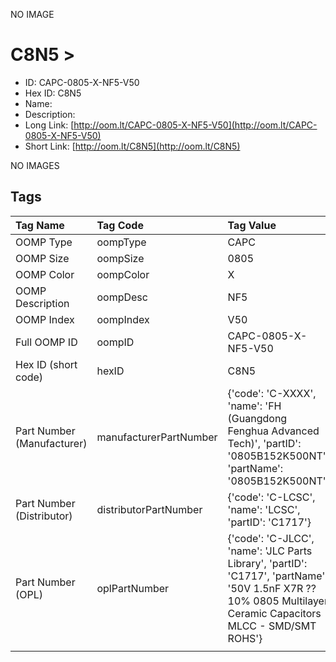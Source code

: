 


  
NO IMAGE  
# C8N5 > 

- ID: CAPC-0805-X-NF5-V50
- Hex ID: C8N5
- Name: 
- Description: 
- Long Link: [http://oom.lt/CAPC-0805-X-NF5-V50](http://oom.lt/CAPC-0805-X-NF5-V50)
- Short Link: [http://oom.lt/C8N5](http://oom.lt/C8N5)
  
NO IMAGES  
## Tags
  

|Tag Name|Tag Code|Tag Value|
| :--- | :--- | :--- |
|OOMP Type|oompType|CAPC|
|OOMP Size|oompSize|0805|
|OOMP Color|oompColor|X|
|OOMP Description|oompDesc|NF5|
|OOMP Index|oompIndex|V50|
|Full OOMP ID|oompID|CAPC-0805-X-NF5-V50|
|Hex ID (short code)|hexID|C8N5|
|Part Number (Manufacturer)|manufacturerPartNumber|{'code': 'C-XXXX', 'name': 'FH (Guangdong Fenghua Advanced Tech)', 'partID': '0805B152K500NT', 'partName': '0805B152K500NT'}|
|Part Number (Distributor)|distributorPartNumber|{'code': 'C-LCSC', 'name': 'LCSC', 'partID': 'C1717'}|
|Part Number (OPL)|oplPartNumber|{'code': 'C-JLCC', 'name': 'JLC Parts Library', 'partID': 'C1717', 'partName': '50V 1.5nF X7R ??10% 0805  Multilayer Ceramic Capacitors MLCC - SMD/SMT ROHS'}|
||||
